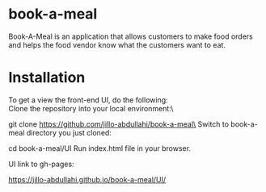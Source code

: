 # book-a-meal
Book-A-Meal is an application that allows customers to make food orders and helps the food vendor know what the customers want to eat.

# Installation
To get a view the front-end UI, do the following:\
Clone the repository into your local environment:\

git clone https://github.com/jillo-abdullahi/book-a-meal\
Switch to book-a-meal directory you just cloned:

cd book-a-meal/UI
Run index.html file in your browser.

UI link to gh-pages:

https://jillo-abdullahi.github.io/book-a-meal/UI/
